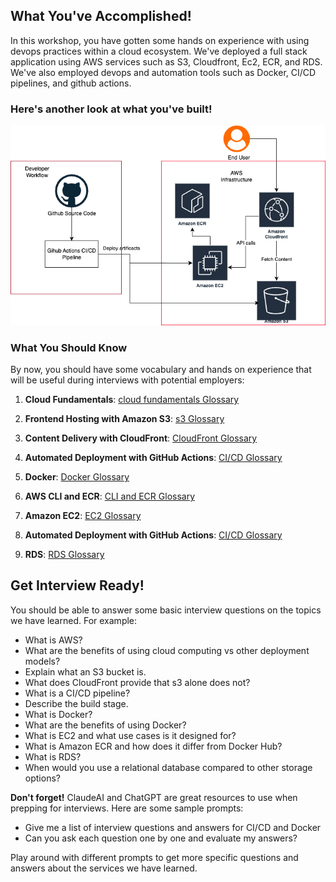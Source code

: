 ## What You've Accomplished!
  
  In this workshop, you have gotten some hands on experience with using devops practices within a cloud ecosystem. We've deployed a full stack application using AWS services such as S3, Cloudfront, Ec2, ECR, and RDS. We've also employed devops and automation tools such as Docker, CI/CD pipelines, and github actions. 
  
  ### Here's another look at what you've built!
  <img width=700 src="./assets/work2diagram.png"/>
  
  ### What You Should Know
  
  By now, you should have some vocabulary and hands on experience that will be useful during interviews with potential employers:
  

  1. **Cloud Fundamentals**: [cloud fundamentals Glossary](./cloud-fundamentals-glossary)

  2. **Frontend Hosting with Amazon S3**: [s3 Glossary](./s3-glossary)

  3. **Content Delivery with CloudFront**: [CloudFront Glossary](./cloudfront-glossary)

  4. **Automated Deployment with GitHub Actions**: [CI/CD Glossary](./cicd-glossary)

  5. **Docker**: [Docker Glossary](./docker-glossary)

  6. **AWS CLI and ECR**: [CLI and ECR Glossary](./cli-ecr-glossary)

  7. **Amazon EC2**: [EC2 Glossary](./ec2-glossary)

  8. **Automated Deployment with GitHub Actions**: [CI/CD Glossary](./ec2-cicd-glossary)

  9. **RDS**: [RDS Glossary](./rds-and-storage-glossary)
  
  
  ## Get Interview Ready!
  
  You should be able to answer some basic interview questions on the topics we have learned. For example:
  
  * What is AWS?
  * What are the benefits of using cloud computing vs other deployment models?
  * Explain what an S3 bucket is.
  * What does CloudFront provide that s3 alone does not?
  * What is a CI/CD pipeline?
  * Describe the build stage.
  * What is Docker?
  * What are the benefits of using Docker?
  * What is EC2 and what use cases is it designed for?
  * What is Amazon ECR and how does it differ from Docker Hub?
  * What is RDS?
  * When would you use a relational database compared to other storage options?
  
  
  __Don't forget!__ ClaudeAI and ChatGPT are great resources to use when prepping for interviews. Here are some sample prompts: 
  
  * Give me a list of interview questions and answers for CI/CD and Docker 
  * Can you ask each question one by one and evaluate my answers?
  
  Play around with different prompts to get more specific questions and answers about the services we have learned. 
